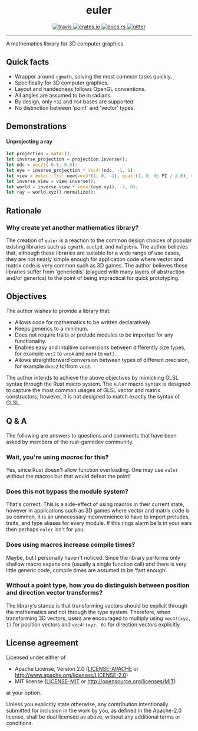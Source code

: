 <h1 align="center">
   euler
</h1>
<p align="center">
   <a href="https://travis-ci.org/alteous/euler">
      <img src="https://travis-ci.org/alteous/euler.svg?branch=master" alt="travis">
   </a>
   <a href="https://crates.io/crates/euler">
      <img src="https://img.shields.io/crates/v/euler.svg" alt="crates.io">
   </a>
   <a href="https://docs.rs/euler">
      <img src="https://docs.rs/euler/badge.svg" alt="docs.rs">
   </a>
   <a href="https://gitter.im/euler-rs/Lobby">
      <img src="https://badges.gitter.im/euler-rs/Lobby.svg" alt="gitter">
   </a>
</p>
<hr>

A mathematics library for 3D computer graphics.

## Quick facts

* Wrapper around `cgmath`, solving the most common tasks quickly.
* Specifically for 3D computer graphics.
* Layout and handedness follows OpenGL conventions.
* All angles are assumed to be in radians.
* By design, only `f32` and `f64` bases are supported.
* No distinction between 'point' and 'vector' types.

## Demonstrations

#### Unprojecting a ray

```rust
let projection = mat4!();
let inverse_projection = projection.inverse();
let ndc = vec2!(-0.5, 0.5);
let eye = inverse_projection * vec4!(ndc, -1, 1);
let view = euler::Trs::new(vec3!(1, 0, -1), quat!(1, 0, 0; PI / 2.0), vec3!(1.0)).matrix();
let inverse_view = view.inverse();
let world = inverse_view * vec4!(eye.xy(), -1, 0);
let ray = world.xyz().normalize();
```

## Rationale

### Why create yet another mathematics library?

The creation of `euler` is a reaction to the common design choices of popular existing libraries such as `cgmath`, `euclid`, and `nalgebra`. The author believes that, although these libraries are suitable for a wide range of use cases, they are not nearly simple enough for application code where vector and matrix code is very common such as 3D games. The author believes these libraries suffer from 'genericitis' (plagued with many layers of abstraction and/or generics) to the point of being impractical for quick prototyping.

## Objectives

The author wishes to provide a library that:

* Allows code for mathematics to be written declaratively.
* Keeps generics to a minimum.
* Does not require traits or prelude modules to be imported for any functionality.
* Enables easy and intuitive conversions between differently size types, for example `vec2` to `vec4` and `mat4` to `mat3`.
* Allows straightforward conversion between types of different precision, for example `dvec2` to/from `vec2`.

The author intends to achieve the above objectives by mimicking GLSL syntax through the Rust macro system. The `euler` macro syntax is designed to capture the most common usages of GLSL vector and matrix constructors; however, it is not designed to match exactly the syntax of GLSL.

## Q & A

The following are answers to questions and comments that have been asked by members of the rust-gamedev community.

### Wait, you're using *macros* for this‽

Yes, since Rust doesn't allow function overloading. One may use `euler` without the macros but that would defeat the point!

### Does this not bypass the module system?

That's correct. This is a side-effect of using macros in their current state, however in applications such as 3D games where vector and matrix code is so common, it is an unnecessary inconvenience to have to import preludes, traits, and type aliases for every module. If this rings alarm bells in your ears then perhaps `euler` isn't for you.

### Does using macros increase compile times?

Maybe, but I personally haven't noticed. Since the library performs only shallow macro expansions (usually a single function call) and there is very little generic code, compile times are assumed to be 'fast enough'.

### Without a point type, how you do distinguish between position and direction vector transforms?

The library's stance is that transforming vectors should be explicit through the mathematics and not through the type system. Therefore, when transforming 3D vectors, users are encouraged to multiply using `vec4!(xyz, 1)` for position vectors and `vec4!(xyz, 0)` for direction vectors explicitly.

## License agreement

Licensed under either of

 * Apache License, Version 2.0
   ([LICENSE-APACHE](LICENSE-APACHE) or http://www.apache.org/licenses/LICENSE-2.0)
 * MIT license
   ([LICENSE-MIT](LICENSE-MIT) or http://opensource.org/licenses/MIT)

at your option.

Unless you explicitly state otherwise, any contribution intentionally submitted
for inclusion in the work by you, as defined in the Apache-2.0 license, shall be
dual licensed as above, without any additional terms or conditions.
